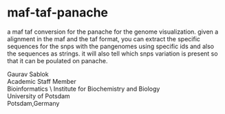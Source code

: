 # maf-taf-panache
a maf taf conversion for the panache for the genome visualization. given a alignment in the maf and the taf format, you can extract the specific sequences for the snps with the pangenomes using specific ids and also the sequences as strings. it will also tell which snps variation is present so that it can be poulated on panache.

Gaurav Sablok \
Academic Staff Member \
Bioinformatics \ 
Institute for Biochemistry and Biology \
University of Potsdam \
Potsdam,Germany
